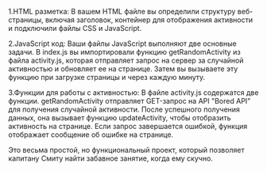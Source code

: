1.HTML разметка: В вашем HTML файле вы определили структуру веб-страницы, включая заголовок, контейнер для отображения активности и подключили файлы CSS и JavaScript.

2.JavaScript код: Ваши файлы JavaScript выполняют две основные задачи. В index.js вы импортировали функцию getRandomActivity из файла activity.js, которая отправляет запрос на сервер за случайной активностью и обновляет ее на странице. Затем вы вызываете эту функцию при загрузке страницы и через каждую минуту.

3.Функции для работы с активностью: В файле activity.js содержатся две функции. getRandomActivity отправляет GET-запрос на API "Bored API" для получения случайной активности. После успешного получения данных, она вызывает функцию updateActivity, чтобы отобразить активность на странице. Если запрос завершается ошибкой, функция отображает сообщение об ошибке на странице.

Это весьма простой, но функциональный проект, который позволяет капитану Смиту найти забавное занятие, когда ему скучно.
